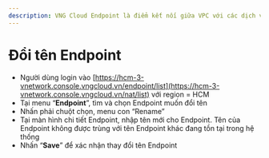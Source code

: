 ```yaml
---
description: VNG Cloud Endpoint là điểm kết nối giữa VPC với các dịch vụ của VNG Cloud
---
```


# Đổi tên Endpoint

* Người dùng login vào [https://hcm-3-vnetwork.console.vngcloud.vn/endpoint/list](https://hcm-3-vnetwork.console.vngcloud.vn/nat/list) với region = HCM
* &#x20;Tại menu “**Endpoint**”, tìm và chọn Endpoint muốn đổi tên
* Nhấn phải chuột chọn, menu con “Rename”
* Tại màn hình chi tiết Endpoint, nhập tên mới cho Endpoint. Tên của Endpoint không được trùng với tên Endpoint khác đang tồn tại trong hệ thống
* Nhấn “**Save**” để xác nhận thay đổi tên Endpoint
